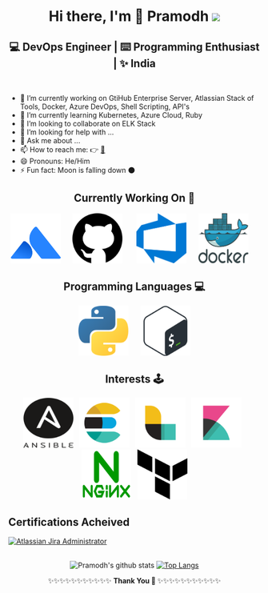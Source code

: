 <div align="center">
  <h1>Hi there, I'm 🧒 Pramodh <img src="https://media.giphy.com/media/hvRJCLFzcasrR4ia7z/giphy.gif" width="25px"> </h1>
  <h2> 💻 DevOps Engineer | ⌨️ Programming Enthusiast | ✨ India </h2>
</div>
<br>

- 🔭 I’m currently working on GtiHub Enterprise Server, Atlassian Stack of Tools, Docker, Azure DevOps, Shell Scripting, API's
- 🌱 I’m currently learning Kubernetes, Azure Cloud, Ruby
- 👯 I’m looking to collaborate on ELK Stack
- 🤔 I’m looking for help with ...
- 💬 Ask me about ...
- 📫 How to reach me: 👉 [📧](https://github.com/PramodhMDT/pramodhmdt/issues)
- 😄 Pronouns: He/Him
- ⚡ Fun fact: Moon is falling down 🌑

<div align="center">
  <div>
  <h2> Currently Working On 🚀 </h2>
  <a href="https://www.atlassian.com"><img src="https://raw.githubusercontent.com/PramodhMDT/pramodhmdt/master/logos/atlassian-1.svg"  width="100px" height="100px"></a>&nbsp;&nbsp;&nbsp;&nbsp;&nbsp;
  <a href="https://www.github.com"><img src="https://raw.githubusercontent.com/PramodhMDT/pramodhmdt/master/logos/github-1.svg"     width="100px" height="100px"></a>&nbsp;&nbsp;&nbsp;&nbsp;&nbsp;&nbsp;
  <a href="https://azure.microsoft.com/en-in/services/devops"><img src="https://raw.githubusercontent.com/PramodhMDT/pramodhmdt/master/logos/azure-devops.png" width="100px" height="100px"></a>&nbsp;&nbsp;&nbsp;&nbsp;&nbsp;
  <a href="https://www.docker.com"><img src="https://raw.githubusercontent.com/PramodhMDT/pramodhmdt/master/logos/docker.svg"       width="100px" height="100px"></a>&nbsp;&nbsp;&nbsp;&nbsp;&nbsp;
  </div>
<div>
  <h2> Programming Languages 💻 </h2>
  <a href="https://www.python.org"><img src="https://raw.githubusercontent.com/PramodhMDT/pramodhmdt/master/logos/python-5.svg"          height="100px"></a>&nbsp;&nbsp;&nbsp;&nbsp;&nbsp;
<!--  <img src="https://raw.githubusercontent.com/PramodhMDT/pramodhmdt/master/logos/ruby.svg"              height="100px">&nbsp;&nbsp;&nbsp;&nbsp;&nbsp; -->
  <a href="https://devdocs.io/bash"><img src="https://raw.githubusercontent.com/PramodhMDT/pramodhmdt/master/logos/bash-1.svg"            height="100px">
    </a>
</div>
</div>
<!--
<div align="center">
  <h2> Cloud Platforms ☁️ </h2>
  <img src="https://raw.githubusercontent.com/PramodhMDT/pramodhmdt/master/logos/azure-1.svg"             height="70px">&nbsp;&nbsp;&nbsp;&nbsp;&nbsp;&nbsp;&nbsp;
  <img src="https://raw.githubusercontent.com/PramodhMDT/pramodhmdt/master/logos/aws.svg"                 height="70px">&nbsp;&nbsp;&nbsp;&nbsp;&nbsp;&nbsp;&nbsp;
  <img src="https://raw.githubusercontent.com/PramodhMDT/pramodhmdt/master/logos/google-cloud-1.svg"      height="70px">&nbsp;&nbsp;&nbsp;&nbsp;&nbsp;&nbsp;
</div>
-->
<div align="center">
  <h2> Interests 🕹 </h2>
  <img src="https://raw.githubusercontent.com/PramodhMDT/pramodhmdt/master/logos/ansible.svg"                width="100px" height="100px">&nbsp;&nbsp;
  <img src="https://raw.githubusercontent.com/PramodhMDT/pramodhmdt/master/logos/elastic-elasticsearch.svg"  width="100px" height="100px">&nbsp;&nbsp;
  <img src="https://raw.githubusercontent.com/PramodhMDT/pramodhmdt/master/logos/elastic-logstash.svg"       width="100px" height="100px">&nbsp;&nbsp;
  <img src="https://raw.githubusercontent.com/PramodhMDT/pramodhmdt/master/logos/elastic-kibana.svg"         width="100px" height="100px">&nbsp;&nbsp;
  <img src="https://raw.githubusercontent.com/PramodhMDT/pramodhmdt/master/logos/nginx-1.svg"                width="100px" height="100px">&nbsp;&nbsp;
  <img src="https://raw.githubusercontent.com/PramodhMDT/pramodhmdt/master/logos/terraform-enterprise.svg"   width="100px" height="100px">
</div>
<!--
<div align="center">
  <h2> 📺 🎊 </h2>
  <img src="https://raw.githubusercontent.com/PramodhMDT/pramodhmdt/master/logos/national-geographic.svg"    width="100px" height="100px">&nbsp;&nbsp;
  <img src="https://raw.githubusercontent.com/PramodhMDT/pramodhmdt/master/logos/nasa-6.svg"                 width="100px" height="100px">&nbsp;&nbsp;
</div>
-->

## Certifications Acheived

<div align="left">
  <a href="https://www.certmetrics.com/atlassian/public/badge.aspx?i=1&t=c&d=2019-12-07&ci=AT00141597">
    <img src="https://user-images.githubusercontent.com/54981492/90975044-5edd6980-e54e-11ea-801c-d361d454f454.png" alt="Atlassian Jira Administrator" width="100px" height="100px">
  </a>
</div>
<br>

<div align="center">
  
![Pramodh's github stats](https://github-readme-stats.vercel.app/api?username=pramodhm112&show_icons=true&theme=radical)
[![Top Langs](https://github-readme-stats.vercel.app/api/top-langs/?username=pramodhm112&layout=compact)](https://github.com/anuraghazra/github-readme-stats)

</div>

<!--
<div>
  <h3> I'm currently working as a DevOps Engineer. </h3>
</div>
-->
<!--
**PramodhMDT/pramodhmdt** is a ✨ _special_ ✨ repository because its `README.md` (this file) appears on your GitHub profile.

Here are some ideas to get you started:


-->
<div align="center">

✨✨✨✨✨✨✨✨✨✨✨ <b> Thank You 🙏 </b> ✨✨✨✨✨✨✨✨✨✨✨ 

</div>
